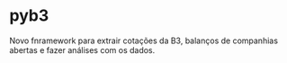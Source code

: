 # pyb3
Novo fnramework para extrair cotações da B3, balanços de companhias abertas e fazer análises com os dados.
